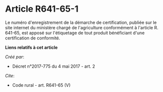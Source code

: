 # Article R641-65-1

Le numéro d'enregistrement de la démarche de certification, publiée sur le site internet du ministère chargé de l'agriculture
conformément à l'article R. 641-65, est apposé sur l'étiquetage de tout produit bénéficiant d'une certification de
conformité.

**Liens relatifs à cet article**

_Créé par_:

  - Décret n°2017-775 du 4 mai 2017 - art. 2

_Cite_:

  - Code rural - art. R641-65 (V)
